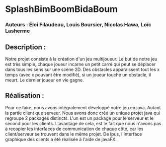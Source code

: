 # SplashBimBoomBidaBoum

### Auteurs : Éloi Filaudeau, Louis Boursier, Nicolas Hawa, Loïc Lasherme

## Description :
Notre projet consiste à la création d'un jeu multijoueur. Le but de notre jeu est très simple, chaque joueur incarne un petit carré qui peut se déplacer dans tous les sens sur une scène 2D. Des obstacles apparaissent tout les x temps (avec x pouvant être modifié), si un joueur touche un obstacle, il meurt. Le dernier joueur en vie gagne.

## Réalisation :
Pour ce faire, nous avons intégralement développé notre jeu en java. Autant la partie client que serveur. Nous avons donc créé un unique projet java qui regroupe 2 packages distincts. L'un est un package pour le serveur et le second pour les clients. L'avantage de cela, est le fait que nous n'avons pas à recopier les interfaces de communication de chaque côté, car les client/serveur se trouvent dans le même projet. De lpus, l'interface graphique des clients a été réalisée à l'aide de javaFX.

